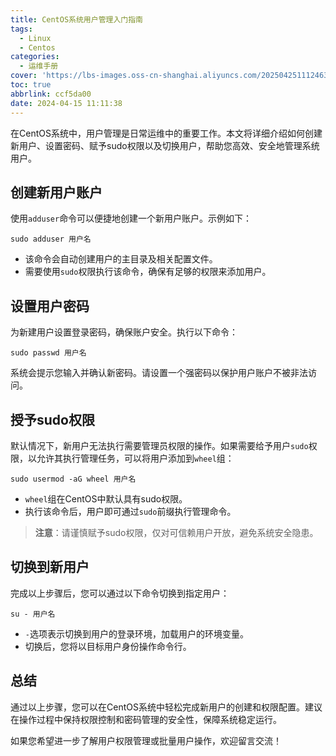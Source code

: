 ```yaml
---
title: CentOS系统用户管理入门指南
tags:
  - Linux
  - Centos
categories:
  - 运维手册
cover: 'https://lbs-images.oss-cn-shanghai.aliyuncs.com/20250425111246392.png'
toc: true
abbrlink: ccf5da00
date: 2024-04-15 11:11:38
---
```


在CentOS系统中，用户管理是日常运维中的重要工作。本文将详细介绍如何创建新用户、设置密码、赋予sudo权限以及切换用户，帮助您高效、安全地管理系统用户。

<!-- more -->

## 创建新用户账户

使用`adduser`命令可以便捷地创建一个新用户账户。示例如下：

```shell
sudo adduser 用户名
```

- 该命令会自动创建用户的主目录及相关配置文件。
- 需要使用`sudo`权限执行该命令，确保有足够的权限来添加用户。

## 设置用户密码

为新建用户设置登录密码，确保账户安全。执行以下命令：

```shell
sudo passwd 用户名
```

系统会提示您输入并确认新密码。请设置一个强密码以保护用户账户不被非法访问。

## 授予sudo权限

默认情况下，新用户无法执行需要管理员权限的操作。如果需要给予用户`sudo`权限，以允许其执行管理任务，可以将用户添加到`wheel`组：

```shell
sudo usermod -aG wheel 用户名
```

- `wheel`组在CentOS中默认具有sudo权限。
- 执行该命令后，用户即可通过`sudo`前缀执行管理命令。

> **注意**：请谨慎赋予sudo权限，仅对可信赖用户开放，避免系统安全隐患。

## 切换到新用户

完成以上步骤后，您可以通过以下命令切换到指定用户：

```shell
su - 用户名
```

- `-`选项表示切换到用户的登录环境，加载用户的环境变量。
- 切换后，您将以目标用户身份操作命令行。

## 总结

通过以上步骤，您可以在CentOS系统中轻松完成新用户的创建和权限配置。建议在操作过程中保持权限控制和密码管理的安全性，保障系统稳定运行。

如果您希望进一步了解用户权限管理或批量用户操作，欢迎留言交流！